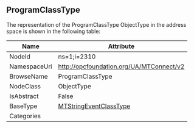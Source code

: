 <!-- objecttype -->
## ProgramClassType
  
<!-- end of text -->
The representation of the ProgramClassType ObjectType in the address space is shown in the following table:  

|Name|Attribute|
|---|---|
|NodeId|ns=1;i=2310|
|NamespaceUri|http://opcfoundation.org/UA/MTConnect/v2|
|BrowseName|ProgramClassType|
|NodeClass|ObjectType|
|IsAbstract|False|
|BaseType|[MTStringEventClassType](../../ObjectTypes/MTStringEventClassType/readme.md)|
|Categories||

